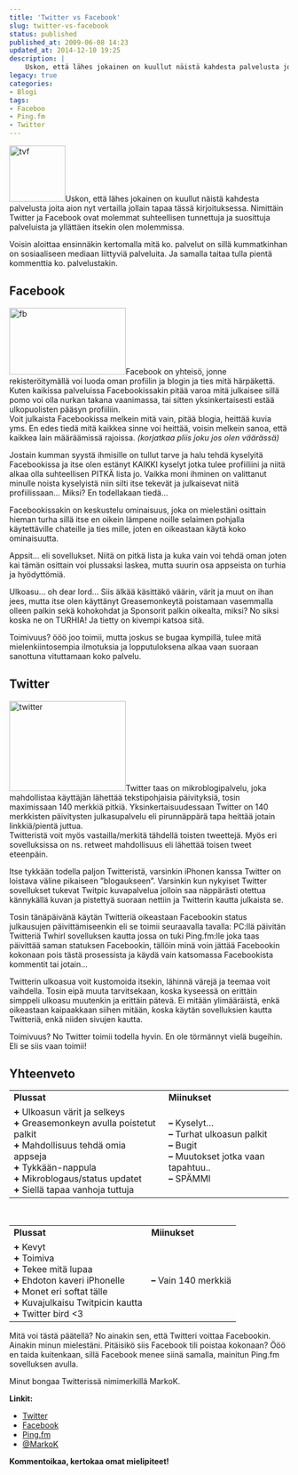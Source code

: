 ```yaml
---
title: 'Twitter vs Facebook'
slug: twitter-vs-facebook
status: published
published_at: 2009-06-08 14:23
updated_at: 2014-12-10 19:25
description: |
    Uskon, että lähes jokainen on kuullut näistä kahdesta palvelusta joita aion nyt vertailla jollain tapaa tässä kirjoituksessa. Nimittäin Twitter ja Facebook ovat molemmat suhteellisen tunnettuja ja suosittuja palveluista ja yllättäen itsekin olen molemmissa. Voisin aloittaa ensinnäkin kertomalla mitä ko. palvelut on sillä kummatkinhan on sosiaaliseen mediaan liittyviä palveluita. Ja samalla taitaa tulla pientä kommenttia ko.… Jatka lukemista Twitter vs Facebook
legacy: true
categories:
- Blogi
tags:
- Faceboo
- Ping.fm
- Twitter
---
```


<p><img loading="lazy" decoding="async" class="size-full wp-image-564 noborder alignright" title="tvf" src="https://cdn.markokaartinen.net/uploads/2009/06/tvf.png" alt="tvf" width="101" height="101" srcset="https://cdn.markokaartinen.net/uploads/2009/06/tvf.png 200w, https://cdn.markokaartinen.net/uploads/2009/06/tvf-100x100.png 100w" sizes="(max-width: 101px) 100vw, 101px" />Uskon, että lähes jokainen on kuullut näistä kahdesta palvelusta joita aion nyt vertailla jollain tapaa tässä kirjoituksessa. Nimittäin Twitter ja Facebook ovat molemmat suhteellisen tunnettuja ja suosittuja palveluista ja yllättäen itsekin olen molemmissa.</p>
<p>Voisin aloittaa ensinnäkin kertomalla mitä ko. palvelut on sillä kummatkinhan on sosiaaliseen mediaan liittyviä palveluita. Ja samalla taitaa tulla pientä kommenttia ko. palvelustakin.</p>
<h2>Facebook</h2>
<p><a href="https://cdn.markokaartinen.net/uploads/2009/06/fb.png"><img loading="lazy" decoding="async" class="alignright size-medium wp-image-563" title="fb" src="https://cdn.markokaartinen.net/uploads/2009/06/fb-300x172.png" alt="fb" width="210" height="120" /></a>Facebook on yhteisö, jonne rekisteröitymällä voi luoda oman profiilin ja blogin ja ties mitä härpäkettä. Kuten kaikissa palveluissa Facebookissakin pitää varoa mitä julkaisee sillä pomo voi olla nurkan takana vaanimassa, tai sitten yksinkertaisesti estää ulkopuolisten pääsyn profiiliin.<br />
Voit julkaista Facebookissa melkein mitä vain, pitää blogia, heittää kuvia yms. En edes tiedä mitä kaikkea sinne voi heittää, voisin melkein sanoa, että kaikkea lain määräämissä rajoissa. <em>(korjatkaa pliis joku jos olen väärässä)</em></p>
<p>Jostain kumman syystä ihmisille on tullut tarve ja halu tehdä kyselyitä Facebookissa ja itse olen estänyt KAIKKI kyselyt jotka tulee profiiliini ja niitä alkaa olla suhteellisen PITKÄ lista jo. Vaikka moni ihminen on valittanut minulle noista kyselyistä niin silti itse tekevät ja julkaisevat niitä profiilissaan&#8230; Miksi? En todellakaan tiedä&#8230;</p>
<p>Facebookissakin on keskustelu ominaisuus, joka on mielestäni osittain hieman turha sillä itse en oikein lämpene noille selaimen pohjalla käytettäville chateille ja ties mille, joten en oikeastaan käytä koko ominaisuutta.</p>
<p>Appsit&#8230; eli sovellukset. Niitä on pitkä lista ja kuka vain voi tehdä oman joten kai tämän osittain voi plussaksi laskea, mutta suurin osa appseista on turhia ja hyödyttömiä.</p>
<p>Ulkoasu&#8230; oh dear lord&#8230; Siis älkää käsittäkö väärin, värit ja muut on ihan jees, mutta itse olen käyttänyt Greasemonkeytä poistamaan vasemmalla olleen palkin sekä kohokohdat ja Sponsorit palkin oikealta, miksi? No siksi koska ne on TURHIA! Ja tietty on kivempi katsoa sitä.</p>
<p>Toimivuus? ööö joo toimii, mutta joskus se bugaa kympillä, tulee mitä mielenkiintosempia ilmotuksia ja lopputuloksena alkaa vaan suoraan sanottuna vituttamaan koko palvelu.</p>
<h2>Twitter</h2>
<p><a href="https://cdn.markokaartinen.net/uploads/2009/06/twitter.png"><img loading="lazy" decoding="async" class="alignright size-medium wp-image-565" title="twitter" src="https://cdn.markokaartinen.net/uploads/2009/06/twitter-300x231.png" alt="twitter" width="210" height="162" /></a>Twitter taas on mikroblogipalvelu, joka mahdollistaa käyttäjän lähettää tekstipohjaisia päivityksiä, tosin maximissaan 140 merkkiä pitkiä. Yksinkertaisuudessaan Twitter on 140 merkkisten päivitysten julkasupalvelu eli pirunnäppärä tapa heittää jotain linkkiä/pientä juttua.<br />
Twitteristä voit myös vastailla/merkitä tähdellä toisten tweettejä. Myös eri sovelluksissa on ns. retweet mahdollisuus eli lähettää toisen tweet eteenpäin.</p>
<p>Itse tykkään todella paljon Twitteristä, varsinkin iPhonen kanssa Twitter on loistava väline pikaiseen &#8221;blogaukseen&#8221;. Varsinkin kun nykyiset Twitter sovellukset tukevat Twitpic kuvapalvelua jolloin saa näppärästi otettua kännykällä kuvan ja pistettyä suoraan nettiin ja Twitterin kautta julkaista se.</p>
<p>Tosin tänäpäivänä käytän Twitteriä oikeastaan Facebookin status julkausujen päivittämiseenkin eli se toimii seuraavalla tavalla: PC:llä päivitän Twitteriä Twhirl sovelluksen kautta jossa on tuki Ping.fm:lle joka taas päivittää saman statuksen Facebookin, tällöin minä voin jättää Facebookin kokonaan pois tästä prosessista ja käydä vain katsomassa Facebookista kommentit tai jotain&#8230;</p>
<p>Twitterin ulkoasua voit kustomoida itsekin, lähinnä värejä ja teemaa voit vaihdella. Tosin eipä muuta tarvitsekaan, koska kyseessä on erittäin simppeli ulkoasu muutenkin ja erittäin pätevä. Ei mitään ylimääräistä, enkä oikeastaan kaipaakkaan siihen mitään, koska käytän sovelluksien kautta Twitteriä, enkä niiden sivujen kautta.</p>
<p>Toimivuus? No Twitter toimii todella hyvin. En ole törmännyt vielä bugeihin. Eli se siis vaan toimii!</p>
<h2>Yhteenveto</h2>
<table class="priti" border="0">
<tbody>
<tr>
<td><strong>Plussat</strong></td>
<td><strong>Miinukset</strong></td>
</tr>
<tr>
<td><strong>+</strong> Ulkoasun värit ja selkeys<br />
<strong>+</strong> Greasemonkeyn avulla poistetut palkit<br />
<strong>+</strong> Mahdollisuus tehdä omia appseja<br />
<strong>+</strong> Tykkään-nappula<br />
<strong>+</strong> Mikroblogaus/status updatet<br />
<strong>+</strong> Siellä tapaa vanhoja tuttuja</td>
<td><strong>&#8211;</strong> Kyselyt&#8230;<br />
<strong>&#8211;</strong> Turhat ulkoasun palkit<br />
<strong>&#8211;</strong> Bugit<br />
<strong>&#8211;</strong> Muutokset jotka vaan tapahtuu..<br />
<strong>&#8211;</strong> SPÄMMI</td>
</tr>
</tbody>
</table>
<p>&nbsp;</p>
<table class="priti" border="0">
<tbody>
<tr>
<td><strong>Plussat</strong></td>
<td><strong>Miinukset</strong></td>
</tr>
<tr>
<td><strong>+</strong> Kevyt<br />
<strong>+</strong> Toimiva<br />
<strong>+</strong> Tekee mitä lupaa<br />
<strong>+</strong> Ehdoton kaveri iPhonelle<br />
<strong>+</strong> Monet eri softat tälle<br />
<strong>+</strong> Kuvajulkaisu Twitpicin kautta<br />
<strong>+</strong> Twitter bird &lt;3</td>
<td><strong>&#8211;</strong> Vain 140 merkkiä</td>
</tr>
</tbody>
</table>
<p>Mitä voi tästä päätellä? No ainakin sen, että Twitteri voittaa Facebookin. Ainakin minun mielestäni. Pitäisikö siis Facebook tili poistaa kokonaan? Ööö en taida kuitenkaan, sillä Facebook menee siinä samalla, mainitun Ping.fm sovelluksen avulla.</p>
<p>Minut bongaa Twitterissä nimimerkillä MarkoK.</p>
<p><strong>Linkit:</strong></p>
<ul>
<li><a href="http://twitter.com/" target="_blank">Twitter</a></li>
<li><a href="http://ping.fm/" target="_blank">Facebook</a></li>
<li><a href="http://ping.fm/" target="_blank">Ping.fm</a></li>
<li><a href="http://twitter.com/MarkoK" target="_blank">@MarkoK</a></li>
</ul>
<p><strong>Kommentoikaa, kertokaa omat mielipiteet!</strong></p>